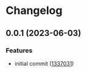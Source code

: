 # Changelog

## 0.0.1 (2023-06-03)


### Features

* initial commit ([1337031](https://github.com/AlecVision/trpc-sse-adapter/commit/133703188d42ec4a61561d74a369f6fb4e52e0e2))
